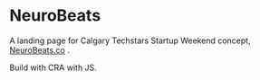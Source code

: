 # NeuroBeats

A landing page for Calgary Techstars Startup Weekend concept, [NeuroBeats.co](http://neurobeats.co) .

Build with CRA with JS.
